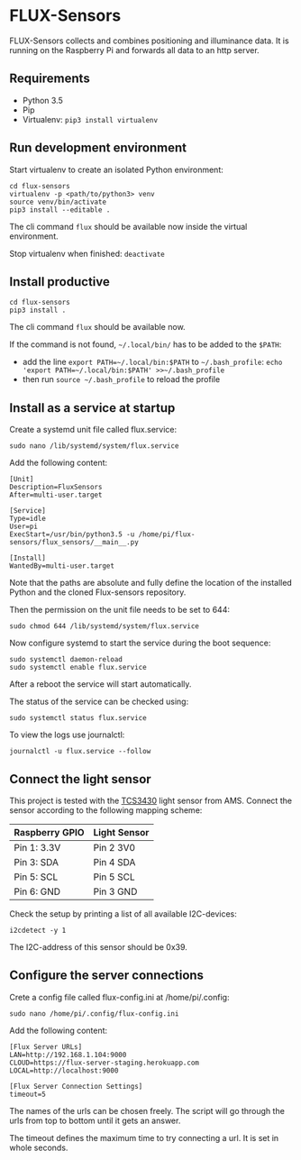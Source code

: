 # FLUX-Sensors
FLUX-Sensors collects and combines positioning and illuminance data. It is running on the Raspberry Pi and forwards all data to an http server.
## Requirements

- Python 3.5
- Pip
- Virtualenv: `pip3 install virtualenv`

## Run development environment
Start virtualenv to create an isolated Python environment:

```
cd flux-sensors
virtualenv -p <path/to/python3> venv
source venv/bin/activate
pip3 install --editable .
```
The cli command `flux` should be available now inside the virtual environment.

Stop virtualenv when finished: `deactivate`

## Install productive
```
cd flux-sensors
pip3 install .
```
The cli command `flux` should be available now.

If the command is not found, `~/.local/bin/` has to be added to the `$PATH`:

- add the line `export PATH=~/.local/bin:$PATH` to `~/.bash_profile`:
 `echo 'export PATH=~/.local/bin:$PATH' >>~/.bash_profile`
- then run `source ~/.bash_profile` to reload the profile

## Install as a service at startup
Create a systemd unit file called flux.service:
```
sudo nano /lib/systemd/system/flux.service
```
Add the following content:
```
[Unit]
Description=FluxSensors
After=multi-user.target

[Service]
Type=idle
User=pi
ExecStart=/usr/bin/python3.5 -u /home/pi/flux-sensors/flux_sensors/__main__.py 

[Install]
WantedBy=multi-user.target
```
Note that the paths are absolute and fully define the location of the installed Python and the cloned Flux-sensors repository.

Then the permission on the unit file needs to be set to 644:
```
sudo chmod 644 /lib/systemd/system/flux.service
```
Now configure systemd to start the service during the boot sequence:
```
sudo systemctl daemon-reload
sudo systemctl enable flux.service
```
After a reboot the service will start automatically.

The status of the service can be checked using:
```
sudo systemctl status flux.service
```
To view the logs use journalctl:
```
journalctl -u flux.service --follow
```

## Connect the light sensor
This project is tested with the [TCS3430](http://ams.com/eng/Products/Light-Sensors/Color-Sensors/TCS3430) light sensor from AMS. Connect the sensor according to the following mapping scheme:

| Raspberry GPIO | Light Sensor |
|----------------|--------------|
| Pin 1: 3.3V    | Pin 2 3V0    |
| Pin 3: SDA     | Pin 4 SDA    |
| Pin 5: SCL     | Pin 5 SCL    |
| Pin 6: GND     | Pin 3 GND    |

Check the setup by printing a list of all available I2C-devices:

```
i2cdetect -y 1
```

The I2C-address of this sensor should be 0x39.

## Configure the server connections
Crete a config file called flux-config.ini at /home/pi/.config:
```
sudo nano /home/pi/.config/flux-config.ini
``` 
Add the following content:
```
[Flux Server URLs]
LAN=http://192.168.1.104:9000
CLOUD=https://flux-server-staging.herokuapp.com
LOCAL=http://localhost:9000

[Flux Server Connection Settings]
timeout=5
```
The names of the urls can be chosen freely. The script will go through the urls from top to bottom until it gets an answer.

The timeout defines the maximum time to try connecting a url. It is set in whole seconds.